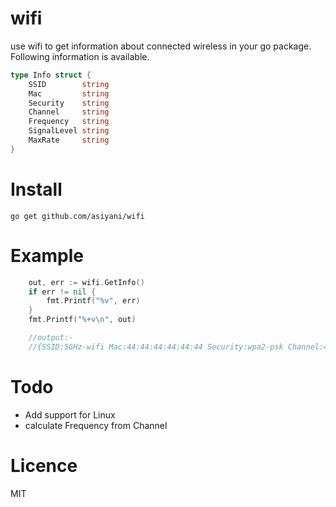 # wifi
use wifi to get information about connected wireless in your go package.
Following information is available.

```go
type Info struct {
	SSID        string
	Mac         string
	Security    string
	Channel     string
	Frequency   string
	SignalLevel string
	MaxRate     string
}
```

# Install
```
go get github.com/asiyani/wifi
```

# Example

```go
	out, err := wifi.GetInfo()
	if err != nil {
		fmt.Printf("%v", err)
	}
	fmt.Printf("%+v\n", out)

	//output:-
	//{SSID:5GHz-wifi Mac:44:44:44:44:44:44 Security:wpa2-psk Channel:44,1 Frequency: SignalLevel:-70 MaxRate:300}
```

# Todo
* Add support for Linux
* calculate Frequency from Channel

# Licence 

MIT